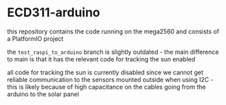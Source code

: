 # ECD311-arduino

this repository contains the code running on the mega2560 and consists of a PlatformIO project

the ``test_raspi_to_arduino`` branch is slightly outdated - the main difference to main is that it has the relevant code for tracking the sun enabled

all code for tracking the sun is currently disabled since we cannot get reliable communication to the sensors mounted outside when using I2C - this is likely because of high capacitance on the cables going from the arduino to the solar panel